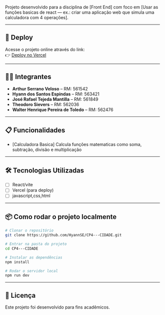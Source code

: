 Projeto desenvolvido para a disciplina de [Front End] com foco em [Usar as funções basicas de react — ex.: criar uma aplicação web que simula uma calculadora com 4 operações].

---

## 🚀 Deploy
Acesse o projeto online através do link:  
👉 [Deploy no Vercel](COLOCAR_LINK_AQUI)

---

## 👨‍💻 Integrantes

- **Arthur Serrano Veloso** – RM: 561542  
- **Hyann dos Santos Espindas** – RM: 563421  
- **José Rafael Tejeda Mantilla** – RM: 561849  
- **Theodoro Sievers** – RM: 562036  
- **Walter Henrique Pereira de Toledo** – RM: 562476  

---

## 📋 Funcionalidades
- [Calculadora Basica] Calcula funções matematicas como soma, subtração, divisão e multiplicação 

---

## 🛠️ Tecnologias Utilizadas 
- [ ] React/vite
- [ ] Vercel (para deploy)  
- [ ] javascript,css,html  

---

## 📦 Como rodar o projeto localmente

```bash
# Clonar o repositório
git clone https://github.com/HyannSE/CP4---CIDADE.git

# Entrar na pasta do projeto
cd CP4---CIDADE

# Instalar as dependências
npm install

# Rodar o servidor local
npm run dev
```

---

## 📄 Licença
Este projeto foi desenvolvido para fins acadêmicos.  
